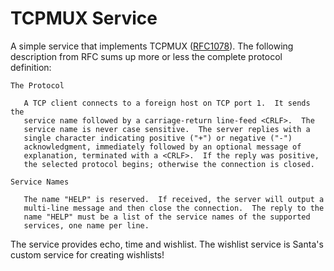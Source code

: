 # TCPMUX Service

A simple service that implements TCPMUX ([RFC1078](https://tools.ietf.org/html/rfc1078)). The following description from RFC sums up more or less the complete protocol definition:

```
The Protocol

   A TCP client connects to a foreign host on TCP port 1.  It sends the
   service name followed by a carriage-return line-feed <CRLF>.  The
   service name is never case sensitive.  The server replies with a
   single character indicating positive ("+") or negative ("-")
   acknowledgment, immediately followed by an optional message of
   explanation, terminated with a <CRLF>.  If the reply was positive,
   the selected protocol begins; otherwise the connection is closed.

Service Names

   The name "HELP" is reserved.  If received, the server will output a
   multi-line message and then close the connection.  The reply to the
   name "HELP" must be a list of the service names of the supported
   services, one name per line.
```

The service provides echo, time and wishlist. The wishlist service is Santa's custom service for creating wishlists!